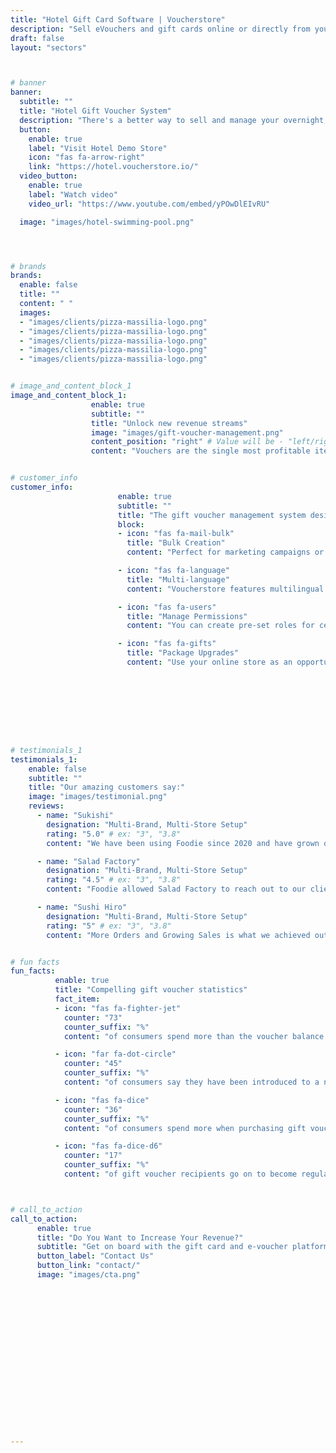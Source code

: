 ```yaml
---
title: "Hotel Gift Card Software | Voucherstore"
description: "Sell eVouchers and gift cards online or directly from your venue. Gift voucher software and fulfillment service for leading hotels and resorts."
draft: false
layout: "sectors"



# banner
banner:
  subtitle: ""
  title: "Hotel Gift Voucher System"
  description: "There's a better way to sell and manage your overnight, dining, and spa packages. Voucherstore is the hotel gift voucher software you have been waiting for."
  button:
    enable: true
    label: "Visit Hotel Demo Store"
    icon: "fas fa-arrow-right"
    link: "https://hotel.voucherstore.io/"
  video_button:
    enable: true
    label: "Watch video"
    video_url: "https://www.youtube.com/embed/yPOwDlEIvRU"

  image: "images/hotel-swimming-pool.png"




# brands
brands:
  enable: false
  title: ""
  content: " "
  images:
  - "images/clients/pizza-massilia-logo.png"
  - "images/clients/pizza-massilia-logo.png"
  - "images/clients/pizza-massilia-logo.png"
  - "images/clients/pizza-massilia-logo.png"
  - "images/clients/pizza-massilia-logo.png"


# image_and_content_block_1
image_and_content_block_1:
                  enable: true
                  subtitle: ""
                  title: "Unlock new revenue streams"
                  image: "images/gift-voucher-management.png"
                  content_position: "right" # Value will be - "left/right"
                  content: "Vouchers are the single most profitable item your hotel can sell today. Delivering payment in full and in advance - they are only redeemed 85% of the time. With the remainder going to your bottom line! <br><br>Traditionally, selling vouchers was an inconvenient process. Whether it was maintaining spreadsheets or complicated shopping experiences for customers. It undermined the power of gift vouchers to grow your revenue.<br><br>We created Voucherstore to put an end to the complexity and make selling gift vouchers simple, secure and profitable for your hotel business."


# customer_info
customer_info:
                        enable: true
                        subtitle: ""
                        title: "The gift voucher management system designed for hotels"
                        block:
                        - icon: "fas fa-mail-bulk"
                          title: "Bulk Creation"
                          content: "Perfect for marketing campaigns or corporate relationships. Voucherstore lets you create and bulk send up to 1000 vouchers at a time."

                        - icon: "fas fa-language"
                          title: "Multi-language"
                          content: "Voucherstore features multilingual storefronts and PDF vouchers. So you can reach and serve more customers in their preferred language."

                        - icon: "fas fa-users"
                          title: "Manage Permissions"
                          content: "You can create pre-set roles for certain departments or fully customize user permissions on an individual basis. You decide what your employees can access."

                        - icon: "fas fa-gifts"
                          title: "Package Upgrades"
                          content: "Use your online store as an opportunity to cross-sell other products or services. Voucherstore lets you list a multitude of in-cart upgrades and add-ons."









# testimonials_1
testimonials_1:
    enable: false
    subtitle: ""
    title: "Our amazing customers say:"
    image: "images/testimonial.png"
    reviews:
      - name: "Sukishi"
        designation: "Multi-Brand, Multi-Store Setup"
        rating: "5.0" # ex: "3", "3.8"
        content: "We have been using Foodie since 2020 and have grown our direct delivery channels immensely. Foodie really allows direct customer engagement across LINE, Facebook and Web allowing us to see where are customers really are."

      - name: "Salad Factory"
        designation: "Multi-Brand, Multi-Store Setup"
        rating: "4.5" # ex: "3", "3.8"
        content: "Foodie allowed Salad Factory to reach out to our clients in LINE and Facebook and helped create a central customer database. Using this advantage, we recently started another brand on Foodie to cross sell into our existing customers"

      - name: "Sushi Hiro"
        designation: "Multi-Brand, Multi-Store Setup"
        rating: "5" # ex: "3", "3.8"
        content: "More Orders and Growing Sales is what we achieved out of using Foodie in the last year. They have bee super helpful with pointing out bottlenecks in our operations which allows us to scale better across many stores."


# fun facts
fun_facts:
          enable: true
          title: "Compelling gift voucher statistics"
          fact_item:
          - icon: "fas fa-fighter-jet"
            counter: "73"
            counter_suffix: "%"
            content: "of consumers spend more than the voucher balance during their visit."

          - icon: "far fa-dot-circle"
            counter: "45"
            counter_suffix: "%"
            content: "of consumers say they have been introduced to a new brand through a gift card."

          - icon: "fas fa-dice"
            counter: "36"
            counter_suffix: "%"
            content: "of consumers spend more when purchasing gift vouchers for friends/family."

          - icon: "fas fa-dice-d6"
            counter: "17"
            counter_suffix: "%"
            content: "of gift voucher recipients go on to become regular customers. "



# call_to_action
call_to_action:
      enable: true
      title: "Do You Want to Increase Your Revenue?"
      subtitle: "Get on board with the gift card and e-voucher platform that is accelerating revenue for hospitality and leisure businesses across Thailand. Voucherstore is the streamlined e-voucher software you have been waiting for."
      button_label: "Contact Us"
      button_link: "contact/"
      image: "images/cta.png"


















---
```

